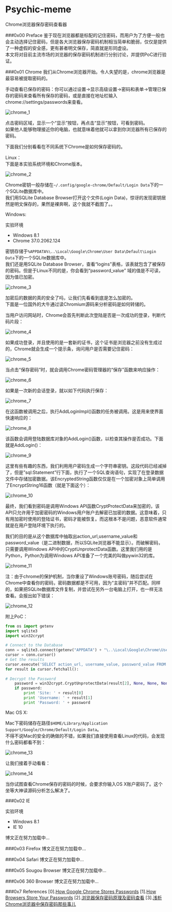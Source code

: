Psychic-meme
============
Chrome浏览器保存密码查看器

###0x00 Preface
鉴于现在浏览器都是标配的记住密码，而用户为了方便一般也会主动选择记住密码，但是各大浏览器保存密码机制相当简单和脆弱，仅仅是提供了一种虚假的安全感，更有甚者明文保存，简直就是形同虚设。<br>
本文将对目前主流市场的浏览器的保存密码机制进行分别讨论，并提供PoC进行验证。

###0x01 Chrome
我们从Chrome浏览器开始。令人失望的是，chrome浏览器是最容易被提取密码的。

手动查看已保存的密码：你可以通过设置→显示高级设置→密码和表单→管理已保存的密码来查看所有保存的密码，或是直接在地址栏输入chrome://settings/passwords来查看。

![chrome_1](screenshots/chrome_1.jpg)

点击密码区域，显示一个“显示”按钮，再点击“显示”按钮，可看到密码。<br>
如果他人能够物理接近你的电脑，也就意味着他就可以拿到你浏览器所有已保存的密码。

下面我们分别看看在不同系统下Chrome是如何保存密码的。

Linux：<br>
下面是本实验系统环境和Chrome版本。

![chrome_2](screenshots/chrome_2.png)

Chrome密钥一般存储在`~/.config/google-chrome/Default/Login Data`下的一个SQLite数据库中。<br>
我们用SQLite Database Browser打开这个文件(Login Data)，惊讶的发现密钥居然是明文保存的，果然是裸奔啊，这个我就不截图了。。

Windows:
>
实验环境
>>
* Windows 8.1
* Chrome 37.0.2062.124

密钥存储于`%APPDATA%\..\Local\Google\Chrome\User Data\Default\Login Data`下的一个SQLite数据库中。<br>
我们还是用SQLite Database Browser，查看“logins”表格，该表就包含了被保存的密码。但是于Linux不同的是，你会看到“password_value” 域的值是不可读，因为值已加密。

![chrome_3](screenshots/chrome_3.jpg)

加密后的数据的真的安全了吗，让我们先看看到底是怎么加密的。<br>
下面是一位国外的大牛通过读Chromium源码来分析密码是如何转储的。

当用户访问网站时，Chrome会首先判断此次登陆是否是一次成功的登录，判断代码片段：

![chrome_4](screenshots/chrome_4.jpg)

如果成功登录，并且使用的是一套新的证书，这个证书是浏览器之前没有生成过的，Chrome就会生成一个提示条，询问用户是否需要记住密码：

![chrome_5](screenshots/chrome_5.png)

当点击“保存密码”时，就会调用Chrome密码管理器的“保存”函数来响应操作：

![chrome_6](screenshots/chrome_6.png)

如果是一次新的会话登录，就以如下代码执行保存：

![chrome_7](screenshots/chrome_7.png)

在这函数被调用之后，执行AddLoginImpl()函数的任务被调用。这是用来使界面快速响应的：

![chrome_8](screenshots/chrome_8.png)

该函数会调用登陆数据库对象的AddLogin()函数，以检查其操作是否成功。下面就是AddLogin()：

![chrome_9](screenshots/chrome_9.png)

这里有些有趣的东西，我们利用用户密码生成一个字符串密钥。这段代码已经减掉了，但是”sql:Statement”行下面，执行了一个SQL查询语句，实现了在登录数据文件中存储加密数据。该EncryptedString函数仅仅是在一个加密对象上简单调用了EncryptString16函数（就是下面这个）：

![chrome_10](screenshots/chrome_10.png)

最终，我们看到密码是调用Windows API函数CryptProtectData来加密的，该API只允许用于加密密码的Windows用户账户去解密已加密的数据。这意味着，只有用加密时使用的登陆证书，密码才能被恢复。而这根本不是问题，恶意软件通常就是在用户登陆环境下执行的。

我们的目的是从这个数据库中抽取出action_url,username_value和password_value（是二进制数据，所以SQLite浏览器不能显示）。而破解密码，只需要调用Windows API中的CryptUnprotectData函数。这里我们用的是Python，Python为调用Windows API准备了一个完美的叫做pywin32的库。

![chrome_11](screenshots/chrome_11.png)

注：由于chrome的保护机制，当你重设了Windows账号密码，随后尝试在Chrome中查看你的密码，密码数据都是不可用，因为“主密码”并不匹配。同样的，如果把SQLite数据库文件复制，并尝试在另外一台电脑上打开，也一样无法查看。会报出如下错误：

![chrome_12](screenshots/chrome_12.png)

附上PoC：
```python
from os import getenv
import sqlite3
import win32crypt
 
# Connect to the Database
conn = sqlite3.connect(getenv("APPDATA") + "\..\Local\Google\Chrome\User Data\Default\Login Data")
cursor = conn.cursor()
# Get the results
cursor.execute('SELECT action_url, username_value, password_value FROM logins')
for result in cursor.fetchall():
 
# Decrypt the Password
    password = win32crypt.CryptUnprotectData(result[2], None, None, None, 0)[1]
    if password:
        print 'Site: ' + result[0]
        print 'Username: ' + result[1]
        print 'Password: ' + password
```

Mac OS X:

Mac下密码储存在路径`$HOME/Library/Application Support/Google/Chrome/Default/Login Data`。<br>
不得不说Mac的安全的确做的不错，如果我们直接使用查看Linux的代码，会发现什么密码都看不到：

![chrome_13](screenshots/chrome_13.png)

让我们接着手动看看：

![chrome_14](screenshots/chrome_14.png)

当你试图查看Chrome保存的密码的时候，会要求你输入OS X账户密码了。这个坐等大神读源码分析怎么解决了。

###0x02 IE
>
实验环境
>>
* Windows 8.1
* IE 10

博文正在努力加载中...

###0x03 Firefox
博文正在努力加载中...

###0x04 Safari
博文正在努力加载中...

###0x05 Sougou Browser
博文正在努力加载中...

###0x06 360 Browser
博文正在努力加载中...

###0x7 References
[0].[How Google Chrome Stores Passwords](http://tech.pro/tutorial/828/how-google-chrome-stores-passwords)
[1].[How Browsers Store Your Passwords](http://raidersec.blogspot.com/2013/06/how-browsers-store-your-passwords-and.html)
[2].[浏览器保存密码原理及密码查看](http://www.cnseay.com/4059/)
[3].[浅析Chrome浏览器中保存密码那些事儿](http://os.51cto.com/art/201212/370210.htm)